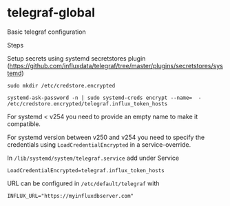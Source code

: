 # telegraf-global

Basic telegraf configuration



Steps

Setup secrets using systemd secretstores plugin (https://github.com/influxdata/telegraf/tree/master/plugins/secretstores/systemd)

`sudo mkdir /etc/credstore.encrypted`

`systemd-ask-password -n | sudo systemd-creds encrypt --name=  - /etc/credstore.encrypted/telegraf.influx_token_hosts`

For systemd < v254 you need to provide an empty name to make it compatible.

For systemd version between v250 and v254 you need to specify the credentials using `LoadCredentialEncrypted` in a service-override. 

In `/lib/systemd/system/telegraf.service` add under Service

`LoadCredentialEncrypted=telegraf.influx_token_hosts`

URL can be configured in `/etc/default/telegraf` with

`INFLUX_URL="https://myinfluxdbserver.com"`




